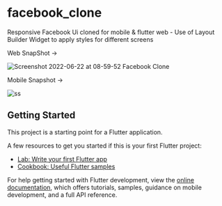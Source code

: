 # facebook_clone

Responsive Facebook Ui cloned for mobile & flutter web - Use of Layout Builder Widget to apply styles for different screens

Web SnapShot -> 

![Screenshot 2022-06-22 at 08-59-52 Facebook Clone](https://user-images.githubusercontent.com/85099922/174939075-52c267d0-f638-4d22-a2a5-f3cdc1441ae9.png)


Mobile Snapshot ->

![ss](https://user-images.githubusercontent.com/85099922/174940765-525e882c-1232-441d-9508-f05089904d44.png)


## Getting Started

This project is a starting point for a Flutter application.

A few resources to get you started if this is your first Flutter project:

- [Lab: Write your first Flutter app](https://docs.flutter.dev/get-started/codelab)
- [Cookbook: Useful Flutter samples](https://docs.flutter.dev/cookbook)

For help getting started with Flutter development, view the
[online documentation](https://docs.flutter.dev/), which offers tutorials,
samples, guidance on mobile development, and a full API reference.

